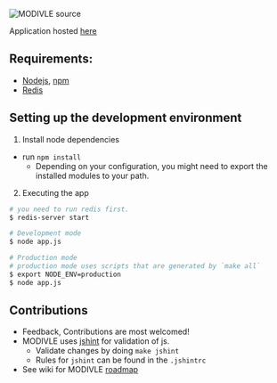 ![MODIVLE source](http://dl.dropbox.com/u/24733998/modivleblack.png)

Application hosted [here](http://modivle.yrmichael.com)

## Requirements:
- [Nodejs](nodejs.org), [npm](http://npmjs.org/)
- [Redis](http://redis.io/download)

## Setting up the development environment
1. Install node dependencies
  - run `npm install`
	- Depending on your configuration, you might need to export the installed modules to your path.
2. Executing the app

```bash
# you need to run redis first.
$ redis-server start

# Development mode
$ node app.js

# Production mode
# production mode uses scripts that are generated by `make all`
$ export NODE_ENV=production 
$ node app.js
```
## Contributions
- Feedback, Contributions are most welcomed!
- MODIVLE uses [jshint](https://github.com/jshint/jshint/) for validation of js.
	- Validate changes by doing `make jshint`
	- Rules for `jshint` can be found in the `.jshintrc`
- See wiki for MODIVLE [roadmap](Wiki)
